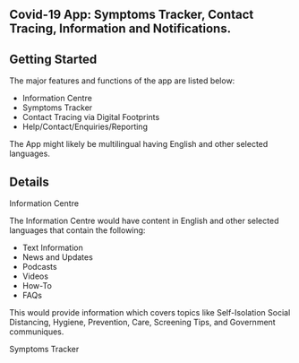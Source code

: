 ## Covid-19 App: Symptoms Tracker, Contact Tracing, Information and Notifications.

## Getting Started

The major features and functions of the app are listed below:

- Information Centre
- Symptoms Tracker
- Contact Tracing via Digital Footprints
- Help/Contact/Enquiries/Reporting

The App might likely be multilingual having English and other selected languages.

## Details

Information Centre

The Information Centre would have content in English and other selected languages that contain the following:

- Text Information
- News and Updates
- Podcasts
- Videos
- How-To
- FAQs

This would provide information which covers topics like Self-Isolation Social Distancing, Hygiene, Prevention, Care, Screening Tips, and Government communiques.

Symptoms Tracker
